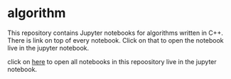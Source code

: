 # algorithm
This repository contains Jupyter notebooks for algorithms written in C++. There is link on top of every notebook. Click on that to open the notebook live in the jupyter notebook.  

click on [here](https://mybinder.org/v2/gh/abhiyantaabhishek/algorithm/master) to open all notebooks in this repoository  live in the jupyter notebook.
